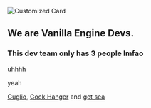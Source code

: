 ![Customized Card](https://github-readme-stats.vercel.app/api/pin?username=VanillaEngineDevs&repo=Vanilla-Engine&title_color=fff&icon_color=f9f9f9&text_color=9f9f9f&bg_color=151515)

## We are Vanilla Engine Devs.
### This dev team only has 3 people lmfao
uhhhh

yeah

[Guglio](https://github.com/GuglioIsStupid), [Cock Hanger](https://github.com/clothing-hanger) and [get sea](https://github.com/Getsaa)
